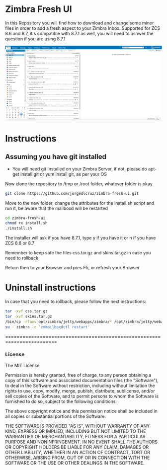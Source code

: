 # Zimbra Fresh UI
In this Repository you will find how to download and change some minor files in order to add a fresh aspect to your Zimbra Inbox.
Supported for ZCS 8.6 and 8.7, it's compatible with 8.7.1 as well, you will need to asnwer the question if you are using 8.7.1

![alt tag](https://github.com/jorgedlcruz/zimbra-fresh-ui/raw/master/zimbra-fresh-ui.png)

# Instructions
## Assuming you have git installed
* You will need git installed on your Zimbra Server, if not, please do apt-get install git or yum install git, as per your OS

Now clone the repository to /tmp or /root folder, whatever folder is okay

```bash
git clone https://github.com/jorgedlcruz/zimbra-fresh-ui.git
```

Move to the new folder, change the attributes for the install.sh script and run it, be aware that the mailboxd will be restarted

```bash
cd zimbra-fresh-ui
chmod +x install.sh
./install.sh
```
The installer will ask if you have 8.7.1, type y if you have it or n if you have ZCS 8.6 or 8.7

Remember to keep safe the files css.tar.gz and skins.tar.gz in case you need to rollback

Return then to your Browser and pres F5, or refresh your Browser

# Uninstall instructions
In case that you need to rollback, please follow the next instructions:

```bash
tar -xvf css.tar.gz
tar -xvf skins.tar.gz
/bin/cp -rfaxv opt/zimbra/jetty/webapps/zimbra/* /opt/zimbra/jetty/webapps/zimbra/
su - zimbra -c 'zmmailboxdctl restart'
```

========================================================================
### License
The MIT License

Permission is hereby granted, free of charge, to any person obtaining a copy
of this software and associated documentation files (the "Software"), to deal
in the Software without restriction, including without limitation the rights
to use, copy, modify, merge, publish, distribute, sublicense, and/or sell
copies of the Software, and to permit persons to whom the Software is
furnished to do so, subject to the following conditions:

The above copyright notice and this permission notice shall be included in
all copies or substantial portions of the Software.

THE SOFTWARE IS PROVIDED "AS IS", WITHOUT WARRANTY OF ANY KIND, EXPRESS OR
IMPLIED, INCLUDING BUT NOT LIMITED TO THE WARRANTIES OF MERCHANTABILITY,
FITNESS FOR A PARTICULAR PURPOSE AND NONINFRINGEMENT. IN NO EVENT SHALL THE
AUTHORS OR COPYRIGHT HOLDERS BE LIABLE FOR ANY CLAIM, DAMAGES OR OTHER
LIABILITY, WHETHER IN AN ACTION OF CONTRACT, TORT OR OTHERWISE, ARISING FROM,
OUT OF OR IN CONNECTION WITH THE SOFTWARE OR THE USE OR OTHER DEALINGS IN
THE SOFTWARE.
